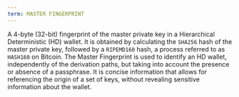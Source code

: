 ```yaml
---
term: MASTER FINGERPRINT
---
```


A 4-byte (32-bit) fingerprint of the master private key in a Hierarchical Deterministic (HD) wallet. It is obtained by calculating the `SHA256` hash of the master private key, followed by a `RIPEMD160` hash, a process referred to as `HASH160` on Bitcoin. The Master Fingerprint is used to identify an HD wallet, independently of the derivation paths, but taking into account the presence or absence of a passphrase. It is concise information that allows for referencing the origin of a set of keys, without revealing sensitive information about the wallet.